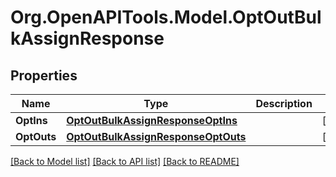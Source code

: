 
# Org.OpenAPITools.Model.OptOutBulkAssignResponse

## Properties

Name | Type | Description | Notes
------------ | ------------- | ------------- | -------------
**OptIns** | [**OptOutBulkAssignResponseOptIns**](OptOutBulkAssignResponseOptIns.md) |  | [optional] 
**OptOuts** | [**OptOutBulkAssignResponseOptOuts**](OptOutBulkAssignResponseOptOuts.md) |  | [optional] 

[[Back to Model list]](../README.md#documentation-for-models)
[[Back to API list]](../README.md#documentation-for-api-endpoints)
[[Back to README]](../README.md)

